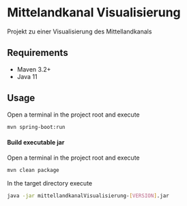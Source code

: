# Mittelandkanal Visualisierung

Projekt zu einer Visualisierung des Mittellandkanals

## Requirements
 * Maven 3.2+
 * Java 11
## Usage
Open a terminal in the project root and execute
```bash
mvn spring-boot:run
```

#### Build executable jar
Open a terminal in the project root and execute
```bash
mvn clean package
```
In the target directory execute
```bash
java -jar mittellandkanalVisualisierung-[VERSION].jar
```
